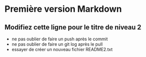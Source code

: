 # Première version Markdown 
## Modifiez cette ligne pour le titre de niveau 2


* ne pas oublier de faire un push après le commit
* ne pas oublier de faire un git log après le pull
* essayer de créer un nouveau fichier README2.txt